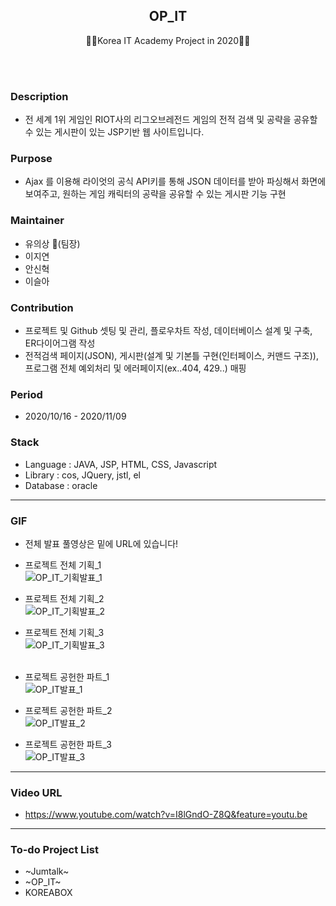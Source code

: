 <h2 align="center">OP_IT</h2>
<p align="center">
  🙍‍♂️Korea IT Academy Project in 2020🙍‍♀️
</p>
<br><br>


### Description
* 전 세계 1위 게임인 RIOT사의 리그오브레전드 게임의 전적 검색 및 공략을 공유할 수 있는 게시판이 있는 JSP기반 웹 사이트입니다.

### Purpose
* Ajax 를 이용해 라이엇의 공식 API키를 통해 JSON 데이터를 받아 파싱해서 화면에 보여주고, 원하는 게임 캐릭터의 공략을 공유할 수 있는 게시판 기능 구현

### Maintainer
* 유의상 :crown:(팀장)
* 이지연 
* 안신혁 
* 이슬아 

### Contribution
* 프로젝트 및 Github 셋팅 및 관리, 플로우차트 작성, 데이터베이스 설계 및 구축, ER다이어그램 작성
* 전적검색 페이지(JSON), 게시판(설계 및 기본틀 구현(인터페이스, 커맨드 구조)), 프로그램 전체 예외처리 및 에러페이지(ex..404, 429..) 매핑

### Period
* 2020/10/16 - 2020/11/09

### Stack
* Language : JAVA, JSP, HTML, CSS, Javascript
* Library : cos, JQuery, jstl, el
* Database : oracle

***

### GIF
* 전체 발표 풀영상은 밑에 URL에 있습니다!

* 프로젝트 전체 기획_1<br>
![OP_IT_기획발표_1](https://user-images.githubusercontent.com/58925978/101854304-9b3be080-3ba4-11eb-94d0-e00d44b56395.gif)
* 프로젝트 전체 기획_2<br>
![OP_IT_기획발표_2](https://user-images.githubusercontent.com/58925978/101854321-a55ddf00-3ba4-11eb-9cb5-2b9c00f8bed5.gif)
* 프로젝트 전체 기획_3<br>
![OP_IT_기획발표_3](https://user-images.githubusercontent.com/58925978/101854328-abec5680-3ba4-11eb-882e-31444ed274b1.gif)
<br><br>
* 프로젝트 공헌한 파트_1<br>
![OP_IT발표_1](https://user-images.githubusercontent.com/58925978/101854354-b73f8200-3ba4-11eb-8313-a0641a16e3cf.gif)
* 프로젝트 공헌한 파트_2<br>
![OP_IT발표_2](https://user-images.githubusercontent.com/58925978/101854371-beff2680-3ba4-11eb-9dbf-305cab2f55db.gif)
* 프로젝트 공헌한 파트_3<br>
![OP_IT발표_3](https://user-images.githubusercontent.com/58925978/101854383-c7576180-3ba4-11eb-839f-8a6740d2ea71.gif)

***

### Video URL
* https://www.youtube.com/watch?v=I8lGndO-Z8Q&feature=youtu.be

***

### To-do Project List
* ~Jumtalk~
* ~OP_IT~
* KOREABOX




